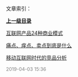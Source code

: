 文章索引：


**[上一级目录](//index.md)**

[互联网产品24种商业模式](/产品设计/互联网产品24种商业模式.md)

[痛点、痒点、卖点到底是什么](/产品设计/痛点、痒点、卖点到底是什么.md)

[移动互联网时代的竞品分析](/产品设计/移动互联网时代的竞品分析.md)


<font size=2 color='grey'> 2019-04-03 15:36 </font>
